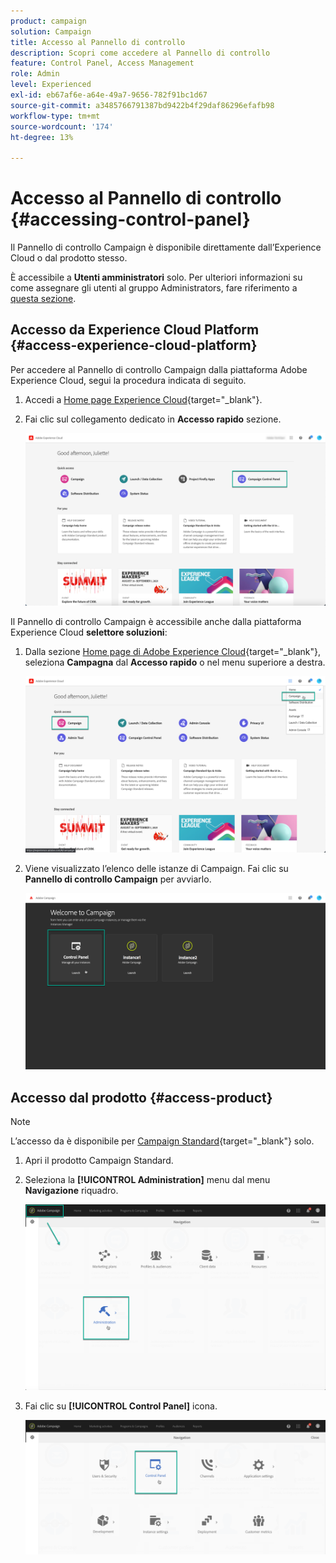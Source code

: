 ```yaml
---
product: campaign
solution: Campaign
title: Accesso al Pannello di controllo
description: Scopri come accedere al Pannello di controllo
feature: Control Panel, Access Management
role: Admin
level: Experienced
exl-id: eb67af6e-a64e-49a7-9656-782f91bc1d67
source-git-commit: a3485766791387bd9422b4f29daf86296efafb98
workflow-type: tm+mt
source-wordcount: '174'
ht-degree: 13%

---
```


# Accesso al Pannello di controllo {#accessing-control-panel}

Il Pannello di controllo Campaign è disponibile direttamente dall’Experience Cloud o dal prodotto stesso.

È accessibile a **Utenti amministratori** solo. Per ulteriori informazioni su come assegnare gli utenti al gruppo Administrators, fare riferimento a [questa sezione](../../discover/using/managing-permissions.md).

## Accesso da Experience Cloud Platform {#access-experience-cloud-platform}

Per accedere al Pannello di controllo Campaign dalla piattaforma Adobe Experience Cloud, segui la procedura indicata di seguito.

1. Accedi a [Home page Experience Cloud](https://experiencecloud.adobe.com/){target="_blank"}.

1. Fai clic sul collegamento dedicato in **Accesso rapido** sezione.

   ![](assets/do-not-localize/quickaccess.png)

Il Pannello di controllo Campaign è accessibile anche dalla piattaforma Experience Cloud **selettore soluzioni**:

1. Dalla sezione [Home page di Adobe Experience Cloud](https://experiencecloud.adobe.com/){target="_blank"}, seleziona **Campagna** dal **Accesso rapido** o nel menu superiore a destra.

   ![](assets/do-not-localize/control_panel_access1.png)

1. Viene visualizzato l’elenco delle istanze di Campaign. Fai clic su **Pannello di controllo Campaign** per avviarlo.

   ![](assets/do-not-localize/control_panel_access2.png)

## Accesso dal prodotto {#access-product}

>[!NOTE]
>
>L’accesso da è disponibile per [Campaign Standard](https://experienceleague.adobe.com/docs/campaign-standard/using/campaign-standard-home.html?lang=it){target="_blank"} solo.

1. Apri il prodotto Campaign Standard.

1. Seleziona la **[!UICONTROL Administration]** menu dal menu **Navigazione** riquadro.

   ![](assets/control_panel_access3.png)

1. Fai clic su **[!UICONTROL Control Panel]** icona.

   ![](assets/control_panel_access4.png)

